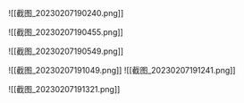 ![[截图_20230207190240.png]]

![[截图_20230207190455.png]]

![[截图_20230207190549.png]]

![[截图_20230207191049.png]]
![[截图_20230207191241.png]]

![[截图_20230207191321.png]]




